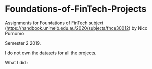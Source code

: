 # Foundations-of-FinTech-Projects
Assignments for Foundations of FinTech subject (https://handbook.unimelb.edu.au/2020/subjects/fnce30012) by Nico Purnomo  

Semester 2 2019.

I do not own the datasets for all the projects.

What I did :

